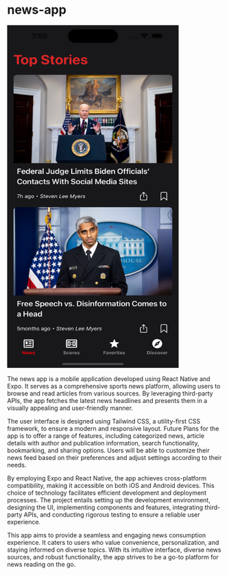 # news-app

<img src="https://github.com/danimalcrackrz/news-app/blob/94f37c0390b021e76710d3da163de9efee7d5779/Simulator%20Screenshot%20-%20iPhone%2014%20Pro%20Max%20-%202023-07-04%20at%2019.50.27.png" alt="Alt Text" width="400" height="800">

The news app is a mobile application developed using React Native and Expo. It serves as a comprehensive sports news platform, allowing users to browse and read articles from various sources. By leveraging third-party APIs, the app fetches the latest news headlines and presents them in a visually appealing and user-friendly manner.

The user interface is designed using Tailwind CSS, a utility-first CSS framework, to ensure a modern and responsive layout. Future Plans for the app is to offer a range of features, including categorized news, article details with author and publication information, search functionality, bookmarking, and sharing options. Users will be able to customize their news feed based on their preferences and adjust settings according to their needs.

By employing Expo and React Native, the app achieves cross-platform compatibility, making it accessible on both iOS and Android devices. This choice of technology facilitates efficient development and deployment processes. The project entails setting up the development environment, designing the UI, implementing components and features, integrating third-party APIs, and conducting rigorous testing to ensure a reliable user experience.

This app aims to provide a seamless and engaging news consumption experience. It caters to users who value convenience, personalization, and staying informed on diverse topics. With its intuitive interface, diverse news sources, and robust functionality, the app strives to be a go-to platform for news reading on the go.
